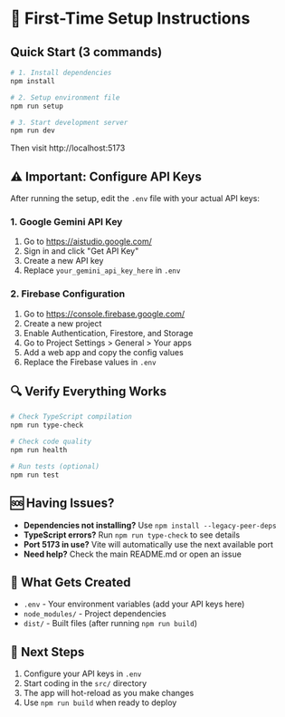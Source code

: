 # 🚀 First-Time Setup Instructions

## Quick Start (3 commands)

```bash
# 1. Install dependencies
npm install

# 2. Setup environment file
npm run setup

# 3. Start development server
npm run dev
```

Then visit http://localhost:5173

## ⚠️ Important: Configure API Keys

After running the setup, edit the `.env` file with your actual API keys:

### 1. Google Gemini API Key
1. Go to https://aistudio.google.com/
2. Sign in and click "Get API Key" 
3. Create a new API key
4. Replace `your_gemini_api_key_here` in `.env`

### 2. Firebase Configuration  
1. Go to https://console.firebase.google.com/
2. Create a new project
3. Enable Authentication, Firestore, and Storage
4. Go to Project Settings > General > Your apps
5. Add a web app and copy the config values
6. Replace the Firebase values in `.env`

## 🔍 Verify Everything Works

```bash
# Check TypeScript compilation
npm run type-check

# Check code quality
npm run health

# Run tests (optional)
npm run test
```

## 🆘 Having Issues?

- **Dependencies not installing?** Use `npm install --legacy-peer-deps`
- **TypeScript errors?** Run `npm run type-check` to see details
- **Port 5173 in use?** Vite will automatically use the next available port
- **Need help?** Check the main README.md or open an issue

## 📁 What Gets Created

- `.env` - Your environment variables (add your API keys here)
- `node_modules/` - Project dependencies 
- `dist/` - Built files (after running `npm run build`)

## 🎯 Next Steps

1. Configure your API keys in `.env`
2. Start coding in the `src/` directory
3. The app will hot-reload as you make changes
4. Use `npm run build` when ready to deploy

